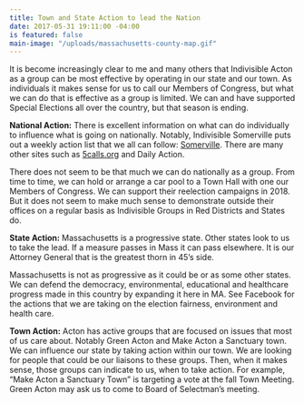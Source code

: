 ```yaml
---
title: Town and State Action to lead the Nation
date: 2017-05-31 19:11:00 -04:00
is featured: false
main-image: "/uploads/massachusetts-county-map.gif"
---
```


It is become increasingly clear to me and many others that Indivisible Acton as a group can be most effective by operating in our state and our town. As individuals it makes sense for us to call our Members of Congress, but what we can do that is effective as a group is limited. We can and have supported Special Elections all over the country, but that season is ending.

**National Action:**
There is excellent information on what can do individually to influence what is going on nationally. Notably, Indivisible Somerville puts out a weekly action list that we all can follow: [Somerville](http://bit.ly/2quQ4As). There are many other sites such as [5calls.org](http://5calls.org) and Daily Action.

There does not seem to be that much we can do nationally as a group. From time to time, we can hold or arrange a car pool to a Town Hall with one our Members of Congress. We can support their reelection campaigns in 2018. But it does not seem to make much sense to demonstrate outside their offices on a regular basis as Indivisible Groups in Red Districts and States do.

**State Action:**
Massachusetts is a progressive state. Other states look to us to take the lead. If a measure passes in Mass it can pass elsewhere. It is our Attorney General that is the greatest thorn in 45’s side. 

Massachusetts is not as progressive as it could be or as some other states. We can defend the democracy, environmental, educational and healthcare progress made in this country by expanding it here in MA. See Facebook for the actions that we are taking on the election fairness, environment and health care. 

**Town Action:**
Acton has active groups that are focused on issues that most of us care about. Notably Green Acton and Make Acton a Sanctuary town. We can influence our state by taking action within our town. We are looking for people that could be our liaisons to these groups. Then, when it makes sense, those groups can indicate to us, when to take action. For example, “Make Acton a Sanctuary Town” is targeting a vote at the fall Town Meeting. Green Acton may ask us to come to Board of Selectman’s meeting.
